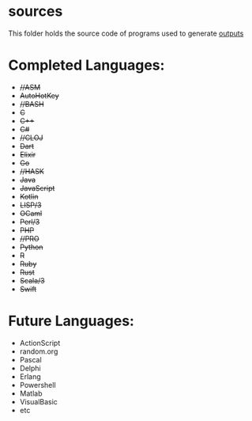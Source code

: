 # sources
This folder holds the source code of programs used to generate [outputs](../outputs)

# Completed Languages:
 * ~~//ASM~~
 * ~~AutoHotKey~~
 * ~~//BASH~~
 * ~~C~~
 * ~~C++~~
 * ~~C#~~
 * ~~//CLOJ~~
 * ~~Dart~~
 * ~~Elixir~~
 * ~~Go~~
 * ~~//HASK~~
 * ~~Java~~
 * ~~JavaScript~~
 * ~~Kotlin~~
 * ~~LISP/3~~
 * ~~OCaml~~
 * ~~Perl/3~~
 * ~~PHP~~
 * ~~//PRO~~
 * ~~Python~~
 * ~~R~~
 * ~~Ruby~~
 * ~~Rust~~
 * ~~Scala/3~~
 * ~~Swift~~
 
# Future Languages:
 * ActionScript
 * random.org
 * Pascal
 * Delphi
 * Erlang
 * Powershell
 * Matlab
 * VisualBasic
 * etc
